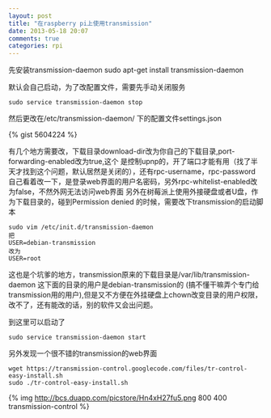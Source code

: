 ```yaml
---
layout: post
title: "在raspberry pi上使用transmission"
date: 2013-05-18 20:07
comments: true
categories: rpi
---
```

先安装transmission-daemon
    sudo apt-get install transmission-daemon

默认会自己启动，为了改配置文件，需要先手动关闭服务

    sudo service transmission-daemon stop

然后更改在/etc/transmission-daemon/ 下的配置文件settings.json

{% gist 5604224 %}

有几个地方需要改，下载目录download-dir改为你自己的下载目录,port-forwarding-enabled改为true,这个
是控制upnp的，开了端口才能有用（找了半天才找到这个问题，默认居然是关闭的），还有rpc-username，rpc-password
自己看着改一下，是登录web界面的用户名密码，另外rpc-whitelist-enabled改为false，不然外网无法访问web界面
另外在树莓派上使用外接硬盘或者U盘，作为下载目录的，碰到Permission denied 的时候，需要改下transmission的启动脚本

    sudo vim /etc/init.d/transmission-daemon
    把
    USER=debian-transmission
    改为
    USER=root

这也是个坑爹的地方，transmission原来的下载目录是/var/lib/transmission-daemon 这下面的目录的用户是debian-transmission的
(搞不懂干嘛弄个专门给transmission用的用户),但是又不方便在外挂硬盘上chown改变目录的用户权限，改不了，还有能改的话，别的软件又会出问题。

<!-- more -->

到这里可以启动了

    sudo service transmission-daemon start

另外发现一个很不错的transmission的web界面

    wget https://transmission-control.googlecode.com/files/tr-control-easy-install.sh
    sudo ./tr-control-easy-install.sh

{% img http://bcs.duapp.com/picstore/Hn4xH27fu5.png 800 400 transmission-control %}
